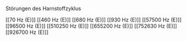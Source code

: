 Störungen des Harnstoffzyklus

[[70 Hz (E)]]
[[460 Hz (E)]]
[[680 Hz (E)]]
[[930 Hz (E)]]
[[57500 Hz (E)]]
[[96500 Hz (E)]]
[[510250 Hz (E)]]
[[655200 Hz (E)]]
[[752630 Hz (E)]]
[[926700 Hz (E)]]